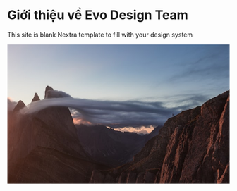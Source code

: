 # Giới thiệu về Evo Design Team

This site is blank Nextra template to fill with your design system

![](../public/assets/banner.jpg)
